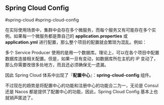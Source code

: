 ## Spring Cloud Config

#spring-cloud #spring-cloud-config

在实际使用场景中，集群中会存在多个微服务，而每个服务又有可能存在多个实例。如果每一个微服务都是靠自己的 **application.properties** 或 **application.yml** 进行配置，那么整个项目的配置就会繁琐为混乱。例如：

多个 Service Producer 使用的是用一个数据库。理论上，可以在各个项目中配置数据库连接相关配置。但是，如果一旦有变动，如数据库所在主机的 IP 变动了，那么你需要改很多处地方，而且还必须确保无一遗漏。

因此 Spring Cloud 体系中出现了『**配置中心**』：**spring-cloud-config** 组件。

不过现在的趋势是将配置中心的功能和注册中心的功能合二为一，无论是 Consul 还是 Nacos 都是提供了配置中心的功能，因此，Spring Cloud Config 基本上也就销声匿迹了。
